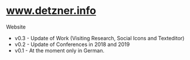 # www.detzner.info
Website
  - v0.3 - Update of Work (Visiting Research, Social Icons and Texteditor)
  - v0.2 - Update of Conferences in 2018 and 2019
  - v0.1 - At the moment only in German.
